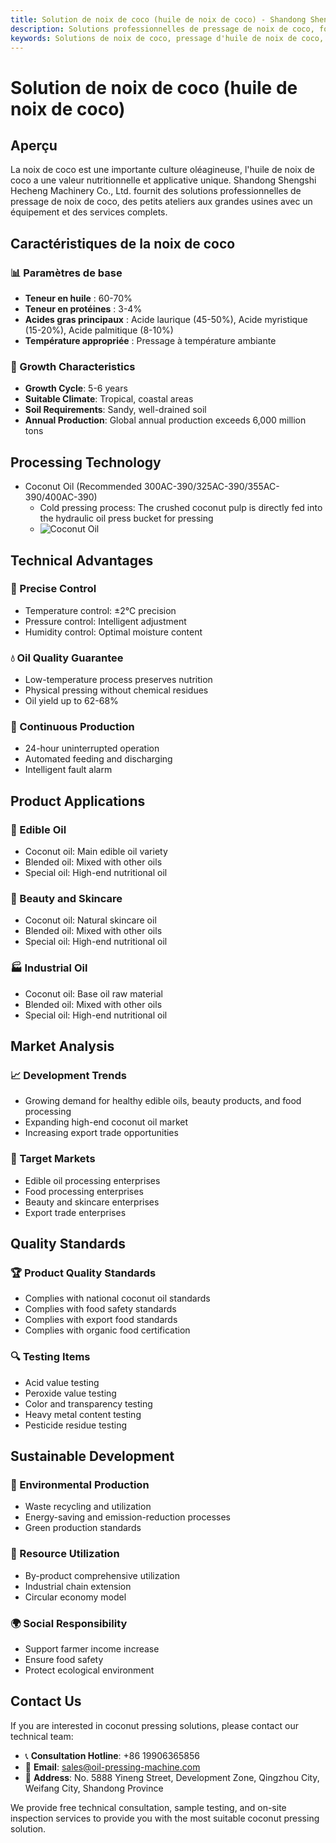 ```yaml
---
title: Solution de noix de coco (huile de noix de coco) - Shandong Shengshi Hecheng Machinery Co., Ltd.
description: Solutions professionnelles de pressage de noix de coco, fournissant des équipements et services techniques de transformation d'huile de noix de coco, teneur en huile 60-70%, riche en acide laurique, utilisant le processus de pressage à froid pour préserver la nutrition, répondant aux besoins d'huiles alimentaires saines et de produits de beauté.
keywords: Solutions de noix de coco, pressage d'huile de noix de coco, équipement de transformation de noix de coco, ligne de production d'huile de noix de coco, processus de pressage à froid de noix de coco, presse à huile de noix de coco, extraction d'huile de noix de coco, transformation de graines oléagineuses de noix de coco, équipement de pressage d'huile de noix de coco, équipement de production d'huile de noix de coco
---
```


# Solution de noix de coco (huile de noix de coco)

## Aperçu

La noix de coco est une importante culture oléagineuse, l'huile de noix de coco a une valeur nutritionnelle et applicative unique. Shandong Shengshi Hecheng Machinery Co., Ltd. fournit des solutions professionnelles de pressage de noix de coco, des petits ateliers aux grandes usines avec un équipement et des services complets.

## Caractéristiques de la noix de coco

### 📊 Paramètres de base
- **Teneur en huile** : 60-70%
- **Teneur en protéines** : 3-4%
- **Acides gras principaux** : Acide laurique (45-50%), Acide myristique (15-20%), Acide palmitique (8-10%)
- **Température appropriée** : Pressage à température ambiante

### 🌱 Growth Characteristics
- **Growth Cycle**: 5-6 years
- **Suitable Climate**: Tropical, coastal areas
- **Soil Requirements**: Sandy, well-drained soil
- **Annual Production**: Global annual production exceeds 6,000 million tons

## Processing Technology

+  Coconut Oil (Recommended 300AC-390/325AC-390/355AC-390/400AC-390)
     + Cold pressing process: The crushed coconut pulp is directly fed into the hydraulic oil press bucket for pressing
     +  ![Coconut Oil](/images/椰蓉Coconut%20puree冷榨工艺.png)

## Technical Advantages

### 🎯 Precise Control
- Temperature control: ±2℃ precision
- Pressure control: Intelligent adjustment
- Humidity control: Optimal moisture content

### 💧 Oil Quality Guarantee
- Low-temperature process preserves nutrition
- Physical pressing without chemical residues
- Oil yield up to 62-68%

### 🔄 Continuous Production
- 24-hour uninterrupted operation
- Automated feeding and discharging
- Intelligent fault alarm

## Product Applications

### 🍳 Edible Oil
- Coconut oil: Main edible oil variety
- Blended oil: Mixed with other oils
- Special oil: High-end nutritional oil

### 💄 Beauty and Skincare
- Coconut oil: Natural skincare oil
- Blended oil: Mixed with other oils
- Special oil: High-end nutritional oil

### 🏭 Industrial Oil
- Coconut oil: Base oil raw material
- Blended oil: Mixed with other oils
- Special oil: High-end nutritional oil

## Market Analysis

### 📈 Development Trends
- Growing demand for healthy edible oils, beauty products, and food processing
- Expanding high-end coconut oil market
- Increasing export trade opportunities

### 🎯 Target Markets
- Edible oil processing enterprises
- Food processing enterprises
- Beauty and skincare enterprises
- Export trade enterprises

## Quality Standards

### 🏆 Product Quality Standards
- Complies with national coconut oil standards
- Complies with food safety standards
- Complies with export food standards
- Complies with organic food certification

### 🔍 Testing Items
- Acid value testing
- Peroxide value testing
- Color and transparency testing
- Heavy metal content testing
- Pesticide residue testing

## Sustainable Development

### 🌱 Environmental Production
- Waste recycling and utilization
- Energy-saving and emission-reduction processes
- Green production standards

### 🔄 Resource Utilization
- By-product comprehensive utilization
- Industrial chain extension
- Circular economy model

### 🌍 Social Responsibility
- Support farmer income increase
- Ensure food safety
- Protect ecological environment

## Contact Us

If you are interested in coconut pressing solutions, please contact our technical team:

- 📞 **Consultation Hotline**: +86 19906365856
- 📧 **Email**: sales@oil-pressing-machine.com
- 📍 **Address**: No. 5888 Yineng Street, Development Zone, Qingzhou City, Weifang City, Shandong Province

We provide free technical consultation, sample testing, and on-site inspection services to provide you with the most suitable coconut pressing solution.